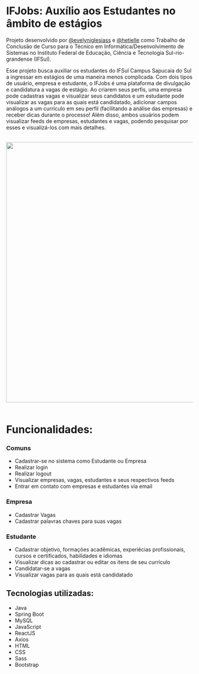 # IFJobs: Auxílio aos Estudantes no âmbito de estágios

Projeto desenvolvido por [@evelyniglesiass](https://github.com/evelyniglesiass) e [@hetielle](https://github.com/hetielle) como Trabalho de Conclusão de Curso para o Técnico em Informática/Desenvolvimento de Sistemas no Instituto Federal de Educação, Ciência e Tecnologia Sul-rio-grandense (IFSul).

Esse projeto busca auxiliar os estudantes do IFSul Campus Sapucaia do Sul a ingressar em estágios de uma maneira menos complicada. Com dois tipos de usuário, empresa e estudante, 
o IFJobs é uma plataforma de divulgação e candidatura a vagas de estágio. Ao criarem seus perfis, uma empresa pode cadastras vagas e visualizar seus candidatos e um estudante pode 
visualizar as vagas para as quais está candidatado, adicionar campos análogos a um currículo em seu perfil (facilitando a análise das empresas) e receber dicas durante o processo!
Além disso, ambos usuários podem visualizar feeds de empresas, estudantes e vagas, podendo pesquisar por esses e visualizá-los com mais detalhes.

<br>
<div align="center">
  <img src="https://github.com/evelyniglesiass/IFJobsTCC/assets/106272631/368efcf7-a7d6-4b3c-9b28-6c8063e8d4d9" width="700px" />
</div>
<br>

# Funcionalidades:

### Comuns
- Cadastrar-se no sistema como Estudante ou Empresa
- Realizar login
- Realizar logout
- Visualizar empresas, vagas, estudantes e seus respectivos feeds
- Entrar em contato com empresas e estudantes via email

### Empresa
- Cadastrar Vagas
- Cadastrar palavras chaves para suas vagas

### Estudante
- Cadastrar objetivo, formações acadêmicas, experiêcias profissionais, cursos e certificados, habilidades e idiomas
- Visualizar dicas ao cadastrar ou editar os itens de seu currículo
- Candidatar-se a vagas
- Visualizar vagas para as quais está candidatado 

## Tecnologias utilizadas:

* Java
* Spring Boot
* MySQL
* JavaScript
* ReactJS
* Axios
* HTML
* CSS
* Sass
* Bootstrap
